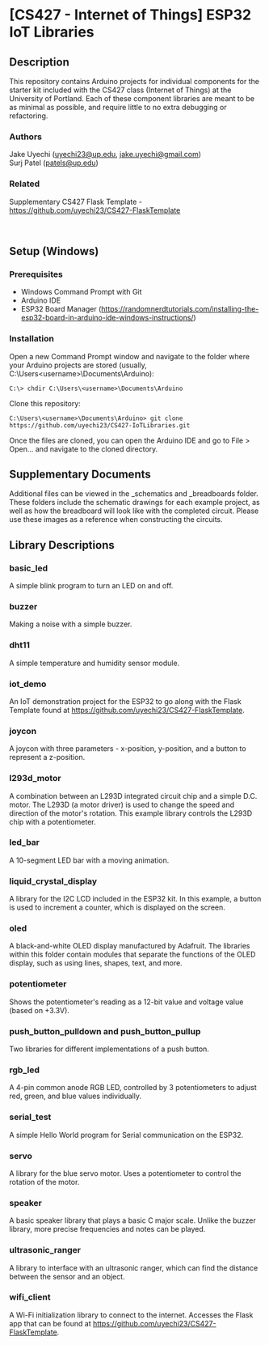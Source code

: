 # **[CS427 - Internet of Things] ESP32 IoT Libraries**

## **Description**
This repository contains Arduino projects for individual components for the starter kit included with the CS427 class (Internet of Things) at the University of Portland. Each of these component libraries are meant to be as minimal as
possible, and require little to no extra debugging or refactoring. 

### **Authors**
Jake Uyechi (uyechi23@up.edu, jake.uyechi@gmail.com)\
Surj Patel (patels@up.edu)

### **Related**
Supplementary CS427 Flask Template - https://github.com/uyechi23/CS427-FlaskTemplate

<br>

## **Setup (Windows)**

### **Prerequisites**
- Windows Command Prompt with Git
- Arduino IDE
- ESP32 Board Manager (https://randomnerdtutorials.com/installing-the-esp32-board-in-arduino-ide-windows-instructions/)

### **Installation**
Open a new Command Prompt window and navigate to the folder where your Arduino projects are stored (usually, C:\Users\<username>\Documents\Arduino):
```
C:\> chdir C:\Users\<username>\Documents\Arduino
```

Clone this repository:
```
C:\Users\<username>\Documents\Arduino> git clone https://github.com/uyechi23/CS427-IoTLibraries.git
```

Once the files are cloned, you can open the Arduino IDE and go to File > Open... and navigate to the cloned directory.

## **Supplementary Documents**
Additional files can be viewed in the _schematics and _breadboards folder. These folders include the schematic drawings for each example project, as well as
how the breadboard will look like with the completed circuit. Please use these images as a reference when constructing the circuits.

## **Library Descriptions**

### **basic_led**
A simple blink program to turn an LED on and off.

### **buzzer**
Making a noise with a simple buzzer.

### **dht11**
A simple temperature and humidity sensor module.

### **iot_demo**
An IoT demonstration project for the ESP32 to go along with the Flask Template found at https://github.com/uyechi23/CS427-FlaskTemplate.

### **joycon**
A joycon with three parameters - x-position, y-position, and a button to represent a z-position.

### **l293d_motor**
A combination between an L293D integrated circuit chip and a simple D.C. motor. The L293D (a motor driver) is used to change the speed
and direction of the motor's rotation. This example library controls the L293D chip with a potentiometer.

### **led_bar**
A 10-segment LED bar with a moving animation.

### **liquid_crystal_display**
A library for the I2C LCD included in the ESP32 kit. In this example, a button is used to increment a counter, which is displayed on the screen.

### **oled**
A black-and-white OLED display manufactured by Adafruit. The libraries within this folder contain modules that separate the functions of the OLED display,
such as using lines, shapes, text, and more.

### **potentiometer**
Shows the potentiometer's reading as a 12-bit value and voltage value (based on +3.3V).

### **push_button_pulldown and push_button_pullup**
Two libraries for different implementations of a push button.

### **rgb_led**
A 4-pin common anode RGB LED, controlled by 3 potentiometers to adjust red, green, and blue values individually.

### **serial_test**
A simple Hello World program for Serial communication on the ESP32.

### **servo**
A library for the blue servo motor. Uses a potentiometer to control the rotation of the motor.

### **speaker**
A basic speaker library that plays a basic C major scale. Unlike the buzzer library, more precise frequencies and notes can be played.

### **ultrasonic_ranger**
A library to interface with an ultrasonic ranger, which can find the distance between the sensor and an object.

### **wifi_client**
A Wi-Fi initialization library to connect to the internet. Accesses the Flask app that can be found at https://github.com/uyechi23/CS427-FlaskTemplate.
